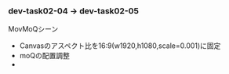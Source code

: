 ### dev-task02-04 -> dev-task02-05

MovMoQシーン
- Canvasのアスペクト比を16:9(w1920,h1080,scale=0.001)に固定
- moQの配置調整
- 
